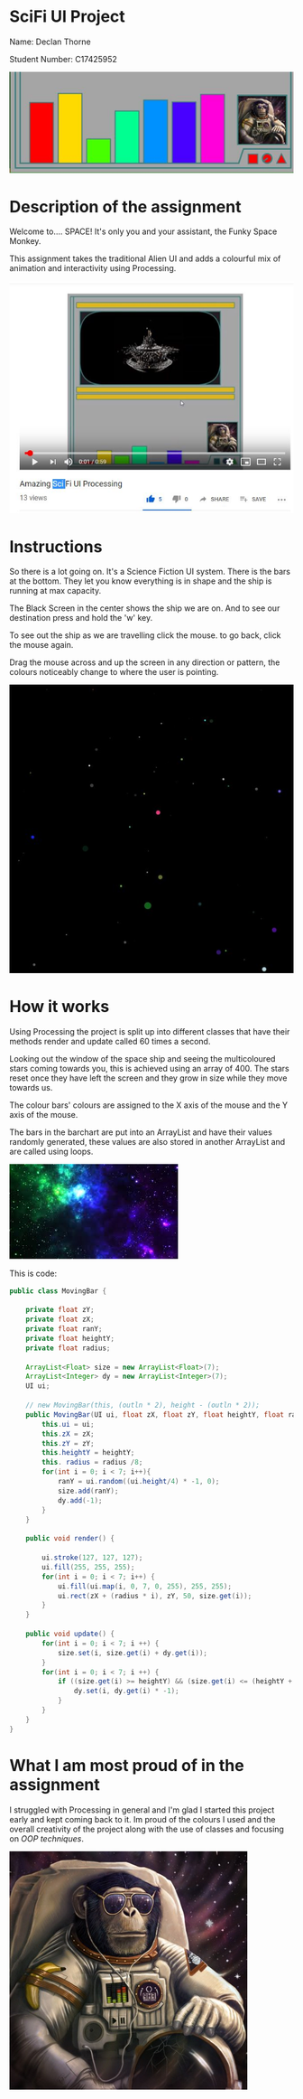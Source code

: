 # SciFi UI Project

Name: Declan Thorne

Student Number: C17425952

![An image](images/one.JPG)
# Description of the assignment

Welcome to.... SPACE! It's only you and your assistant, the Funky Space Monkey. 

This assignment takes the traditional Alien UI and adds a colourful mix of animation and interactivity using Processing.

[![YouTube](images/Capture.jpg)](https://youtu.be/42hfwCpjhIg)

# Instructions

So there is a lot going on. It's a Science Fiction UI system. There is the bars at the bottom. They let you know everything is in shape and the ship is running at max capacity.

The Black Screen in the center shows the ship we are on. And to see our destination press and hold the 'w' key. 

To see out the ship as we are travelling click the mouse. to go back, click the mouse again. 

Drag the mouse across and up the screen in any direction or pattern, the colours noticeably change to where the user is pointing.

![An image](images/two.JPG)

# How it works

Using Processing the project is split up into different classes that have their methods render and update called 60 times a second.

Looking out the window of the space ship and seeing the multicoloured stars coming towards you, this is achieved using an array of 400. The stars reset once they have left the screen and they grow in size while they move towards us.

The colour bars' colours are assigned to the X axis of the mouse and the Y axis of the mouse. 

The bars in the barchart are put into an ArrayList and have their values randomly generated, these values are also stored in another ArrayList and are called using loops. 

![An image](images/nebula.jpg)

This is code:

```Java
public class MovingBar {

    private float zY;
    private float zX;
    private float ranY;
    private float heightY;
    private float radius;

    ArrayList<Float> size = new ArrayList<Float>(7);
    ArrayList<Integer> dy = new ArrayList<Integer>(7);
    UI ui;
    
    // new MovingBar(this, (outln * 2), height - (outln * 2));
    public MovingBar(UI ui, float zX, float zY, float heightY, float radius) {
        this.ui = ui;
        this.zX = zX;
        this.zY = zY;
        this.heightY = heightY;
        this. radius = radius /8;
        for(int i = 0; i < 7; i++){
            ranY = ui.random((ui.height/4) * -1, 0);
            size.add(ranY);
            dy.add(-1);
        }
    }   
    
    public void render() {
        
        ui.stroke(127, 127, 127);
        ui.fill(255, 255, 255);
        for(int i = 0; i < 7; i++) {
            ui.fill(ui.map(i, 0, 7, 0, 255), 255, 255);
            ui.rect(zX + (radius * i), zY, 50, size.get(i));
        }
    }

    public void update() {
        for(int i = 0; i < 7; i ++) {
            size.set(i, size.get(i) + dy.get(i));
        }
        for(int i = 0; i < 7; i ++) {
            if ((size.get(i) >= heightY) && (size.get(i) <= (heightY + 5)) || (size.get(i) >= 1)) {
                dy.set(i, dy.get(i) * -1);
            }
        }
    }
}

```

# What I am most proud of in the assignment

I struggled with Processing in general and I'm glad I started this project early and kept coming back to it. Im proud of the colours I used and the overall creativity of the project along with the use of classes and focusing on *OOP techniques*. 

![An image](images/monkey.jpg)


